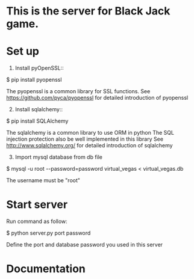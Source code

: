 # This is the server for Black Jack game.

Set up
============

1. Install pyOpenSSL::

  $ pip install pyopenssl

  The pyopenssl is a common library for SSL functions.
  See https://github.com/pyca/pyopenssl for detailed introduction of pyopenssl
   
2. Install sqlalchemy::

  $ pip install SQLAlchemy

  The sqlalchemy is a common library to use ORM in python
  The SQL injection protection also be well implemented in this library
  See http://www.sqlalchemy.org/ for detailed introduction of sqlalchemy
  
3. Import mysql database from db file

  $ mysql -u root --password=password virtual_vegas < virtual_vegas.db

  The username must be "root"
  
Start server
============

Run command as follow:

  $ python server.py port password
  
  Define the port and database password you used in this server

Documentation
=============

